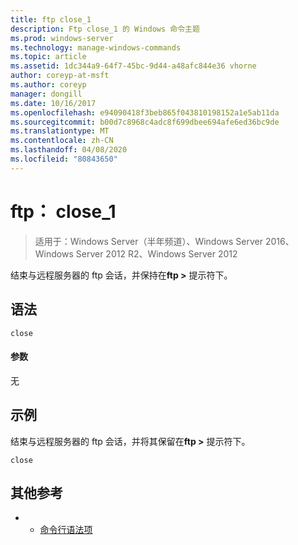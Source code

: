 ```yaml
---
title: ftp close_1
description: Ftp close_1 的 Windows 命令主题
ms.prod: windows-server
ms.technology: manage-windows-commands
ms.topic: article
ms.assetid: 1dc344a9-64f7-45bc-9d44-a48afc844e36 vhorne
author: coreyp-at-msft
ms.author: coreyp
manager: dongill
ms.date: 10/16/2017
ms.openlocfilehash: e94090418f3beb865f043810198152a1e5ab11da
ms.sourcegitcommit: b00d7c8968c4adc8f699dbee694afe6ed36bc9de
ms.translationtype: MT
ms.contentlocale: zh-CN
ms.lasthandoff: 04/08/2020
ms.locfileid: "80843650"
---
```

# <a name="ftp-close_1"></a>ftp： close_1

>适用于：Windows Server（半年频道）、Windows Server 2016、Windows Server 2012 R2、Windows Server 2012

结束与远程服务器的 ftp 会话，并保持在**ftp >** 提示符下。   
## <a name="syntax"></a>语法  
```  
close  
```  
#### <a name="parameters"></a>参数  
无  
## <a name="examples"></a><a name=BKMK_Examples></a>示例  
结束与远程服务器的 ftp 会话，并将其保留在**ftp >** 提示符下。  
```  
close  
```  
## <a name="additional-references"></a>其他参考  
-   - [命令行语法项](command-line-syntax-key.md)  
